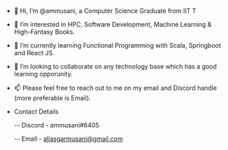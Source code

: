 - 👋 Hi, I’m @ammusani, a Computer Science Graduate from IIT T
- 👀 I’m interested in HPC, Software Development, Machine Learning & High-Fantasy Books.
- 🌱 I’m currently learning Functional Programming with Scala, Springboot and React JS.
- 💞️ I’m looking to collaborate on any technology base which has a good learning opporunity.
- 📫 Please feel free to reach out to me on my email and Discord handle (more preferable is Email).
   
- Contact Details
   
   -- Discord - ammusani#6405
   
   -- Email - aliasgarmusani@gmail.com
